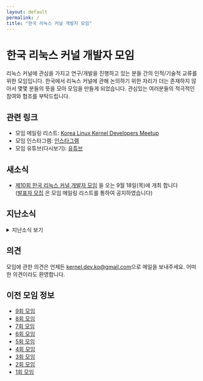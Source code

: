 ```yaml
---
layout: default
permalink: /
title: "한국 리눅스 커널 개발자 모임"
---
```


# 한국 리눅스 커널 개발자 모임

리눅스 커널에 관심을 가지고 연구/개발을 진행하고 있는 분들 간의 인적/기술적 교류를 위한 모임입니다. 한국에서 리눅스 커널에 관해 논의하기 위한 자리가 더는 존재하지 않아서 몇몇 분들의 뜻을 모아 모임을 만들게 되었습니다. 관심있는 여러분들의 적극적인 참여와 협조를 부탁드립니다.

## 관련 링크

* 모임 메일링 리스트: [Korea Linux Kernel Developers Meetup](https://groups.google.com/forum/?hl=ko#!forum/korea-linux-kernel-developers-meetup)
* 모임 인스타그램: [인스타그램](https://www.instagram.com/kernel.dev.ko/?hl=ko)
* 모임 유튜브(다시보기): [유튜브](http://www.youtube.com/@kernel-dev-ko)

## 새소식
* [제10회 한국 리눅스 커널 개발자 모임](10th/) 을 오는 9월 18일(목)에 개최 합니다<br>
([발표자 모집](10th/presentation) 은 모임 메일링 리스트를 통하여 공지하였습니다)<br>

## 지난소식
<details>
<summary>지난소식 보기</summary>
<ul>
<li> 2024-08-05<br>
<a href="9th/">제9회 한국 리눅스 커널 개발자 모임</a> 발표자와 주제가 확정되었습니다. <a href="https://festa.io/events/5756">festa</a>를 통해 참가 신청을 받고 있습니다.
</li>

<li> 2024-07-11<br>
<a href="9th/">제9회 한국 리눅스 커널 개발자 모임</a> 을 오는 9월 5일(목)에 개최 합니다.<br>
(<a href="9th/presentation">발표자 모집</a>은 모임 메일링 리스트를 통하여 공지하였습니다.)
</li>

<li> 2023-08-17<br>
<a href="8th/">제8회 한국 리눅스 커널 개발자 모임</a> 발표자와 주제가 확정되었습니다. <a href="https://festa.io/events/3901">festa</a>를 통해 참가 신청을 받고 있습니다.
</li>

<li> 2023-07-11<br>
<a href="8th/">제8회 한국 리눅스 커널 개발자 모임</a> 모임을 9월 14일에 개최 합니다.<br>
(발표자 모집은 모임 메일링 리스트를 통하여 7월 11일 공지할 예정입니다)
</li>

<li> 2022-08-26<br>
<a href="7th/">제7회 한국 리눅스 커널 개발자 모임</a> 발표자와 주제가 확정되었습니다. <a href="https://festa.io/events/2557">festa</a>를 통해 참가 신청을 받고 있습니다.
</li>

<li> 2022-07-18<br>
<a href="7th/">제7회 한국 리눅스 커널 개발자 모임</a> 모임을 9월 29일에 재개최 합니다. (발표자 모집은 7월 21일 공지 예정)
</li>

<li> 2020-03-23<br>
<a href="7th/">제7회 한국 리눅스 커널 개발자 모임</a> 모임을 하반기로 연기합니다. 날짜는 추후에 결정하겠습니다.
</li>

<li> 2020-02-14<br>
<a href="7th/">제7회 한국 리눅스 커널 개발자 모임</a> 모임을 연기합니다. 5월 28일 경으로 계획하고 있습니다.
</li>

<li> 2020-01-28<br>
<a href="7th/">제7회 한국 리눅스 커널 개발자 모임</a> 행사를 위한 발표자 모집을 시작합니다.
</li>

<li> 2019-09-07<br>
<a href="6th/">제6회 한국 리눅스 커널 개발자 모임</a> 발표자와 주제가 확정되었습니다. <a href="https://onoffmix.com/event/196640">onoffmix</a>를 통해 참가 신청을 받고 있습니다.
</li>

<li> 2019-09-02<br>
<a href="6th/">제6회 한국 리눅스 커널 개발자 모임</a> 행사를 위한 발표자 모집을 시작합니다.
</li>

<li> 2019-05-24<br>
단체 대화 채널이 필요하다고 생각하시면 kernel.dev.ko@gmail.com으로 연락 부탁합니다. 검토 후에 개설 및 공지를 하겠습니다.
</li>

<li> 2019-05-24<br>
<a href="5th/">제5회 한국 리눅스 커널 개발자 모임</a> 행사를 성공적으로 마쳤습니다. 참여해주신 모든 분들께 감사드립니다.
</li>

<li> 2019-05-24<br>
<a href="5th/">제5회 한국 리눅스 커널 개발자 모임</a> session 02의 발표자를 업로드 했습니다.
</li>

<li> 2019-05-23<br>
<a href="5th/">제5회 한국 리눅스 커널 개발자 모임</a>의 질의응답을 위한 게시판을 생성했습니다. [Q&A 게시판]
</li>

<li> 2019-05-03<br>
<a href="5th/">제5회 한국 리눅스 커널 개발자 모임</a> 행사 장소 및 발표 주제가 확정되었습니다. <a href="https://www.onoffmix.com/event/178349">onoffmix</a>를 통해 참가 신청을 받고 있습니다.
</li>

<li> 2019-04-04<br>
<a href="5th/">제5회 한국 리눅스 커널 개발자 모임</a> 행사를 위한 발표자 모집을 시작합니다.
</li>

<li> 2018-11-06 (11-07, 11-08 추가 업데이트)<br>
<a href="4th/">제4회 한국 리눅스 커널 개발자 모임</a> 발표 자료를 업로드 했습니다.
</li>

<li> 2018-11-05<br>
<a href="4th/">제4회 한국 리눅스 커널 개발자 모임</a> 발표 일정(lightning-01)이 변경되었습니다.
</li>

<li> 2018-10-15<br>
<a href="4th/">제4회 한국 리눅스 커널 개발자 모임</a> 발표자와 발표 주제가 확정되었습니다. <a href="https://onoffmix.com/event/155146">onoffmix</a>를 통해 참가 신청을 받고 있습니다.
</li>

<li> 2018-09-18<br>
<a href="4th/">제4회 한국 리눅스 커널 개발자 모임</a> 행사 장소가 확정되었습니다.
</li>

<li> 2018-09-11<br>
<a href="4th/">제4회 한국 리눅스 커널 개발자 모임</a> 행사를 위한 발표자 모집을 시작합니다.
</li>

<li> 2018-04-19<br>
<a href="3rd/">제3회 한국 리눅스 커널 개발자 모임</a> 행사를 성공적으로 마쳤습니다. 참여해주신 모든 분들께 감사드립니다.
</li>

<li> 2018-03-29<br>
제3회 한국 리눅스 커널 개발자 모임 장소가 <a href="http://daechi.spaceshare.kr">스페이스쉐어 대치센터</a>로 변경되었습니다. 장소를 다시 한번 확인해 주세요.
</li>

<li> 2018-03-20<br>
제3회 한국 리눅스 커널 개발자 모임의 발표자가 선정되었습니다. 자세한 사항은 각 페이지를 참조해 주세요.
</li>

<li> 2018-02-22<br>
<a href="https://kernel-dev-ko.github.io">한국 커널 개발자 모임 홈페이지</a> 생성 및 제3회 한국 리눅스 커널 개발자 모임 홍보 시작
</li>

</ul>
</details>

## 의견
모임에 관한 의견은 언제든 [kernel.dev.ko@gmail.com](mailto:kernel.dev.ko@gmail.com)으로 메일을 보내주세요. 어떠한 의견이라도 환영합니다.

## 이전 모임 정보
* [9회 모임](9th/)
* [8회 모임](8th/)
* [7회 모임](7th/)
* [6회 모임](6th/)
* [5회 모임](5th/)
* [4회 모임](4th/)
* [3회 모임](3rd/)
* [2회 모임](2nd/)
* [1회 모임](https://onoffmix.com/event/83625)
